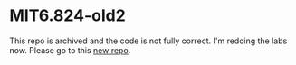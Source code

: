 # MIT6.824-old2

This repo is archived and the code is not fully correct. I'm redoing the labs now. Please go to this [new repo](https://github.com/yinfredyue/MIT6.824).

